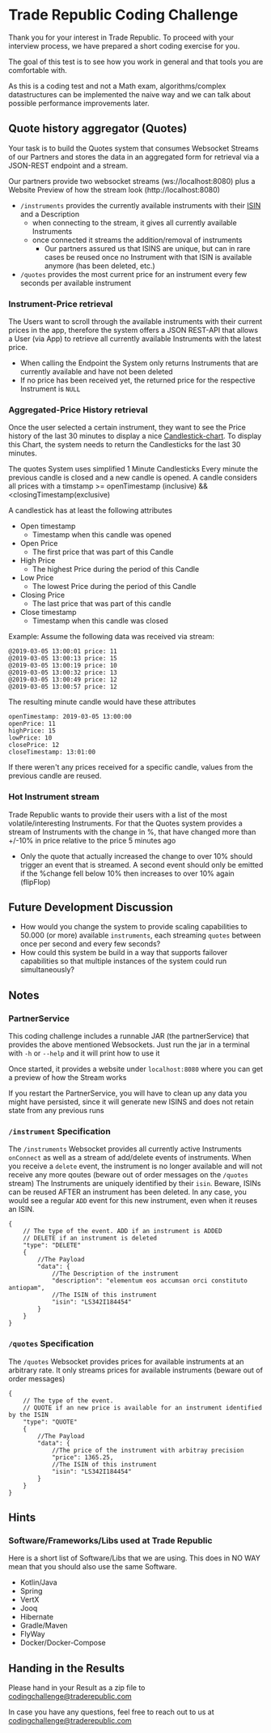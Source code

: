 # Trade Republic Coding Challenge
Thank you for your interest in Trade Republic.
To proceed with your interview process, we have prepared a short coding exercise for you.

The goal of this test is to see how you work in general and that tools you are comfortable with.

As this is a coding test and not a Math exam, algorithms/complex datastructures can be implemented the naive way and we can talk about possible performance improvements later.

## Quote history aggregator (Quotes)
Your task is to build the Quotes system that consumes Websocket Streams of our Partners and stores the data in an aggregated form for retrieval via a JSON-REST endpoint and a stream.

Our partners provide two websocket streams (ws://localhost:8080) plus a Website Preview of how the stream look (http://localhost:8080)
 * `/instruments` provides the currently available instruments with their [ISIN](https://en.wikipedia.org/wiki/International_Securities_Identification_Number) and a Description
   * when connecting to the stream, it gives all currently available Instruments
   * once connected it streams the addition/removal of instruments
     * Our partners assured us that ISINS are unique, but can in rare cases be reused once no Instrument with that ISIN is available anymore (has been deleted, etc.)
 * `/quotes` provides the most current price for an instrument every few seconds per available instrument



### Instrument-Price retrieval
The Users want to scroll through the available instruments with their current prices in the app, therefore
the system offers a JSON REST-API that allows a User (via App) to retrieve all currently available Instruments with the latest price.
 * When calling the Endpoint the System only returns Instruments that are currently available and have not been deleted
 * If no price has been received yet, the returned price for the respective Instrument is `NULL`

### Aggregated-Price History retrieval
Once the user selected a certain instrument, they want to see the Price history of the last 30 minutes to display a nice [Candlestick-chart](https://en.wikipedia.org/wiki/Candlestick_chart).
To display this Chart, the system needs to return the Candlesticks for the last 30 minutes.

The quotes System uses simplified 1 Minute Candlesticks
Every minute the previous candle is closed and a new candle is opened.
A candle considers all prices with a timstamp >= openTimestamp (inclusive) && <closingTimestamp(exclusive)

A candlestick has at least the following attributes
 *  Open timestamp
    * Timestamp when this candle was opened
 *  Open Price
    * The first price that was part of this Candle
 *  High Price
    * The highest Price during the period of this Candle
 *  Low Price
    * The lowest Price during the period of this Candle
 *  Closing Price
    * The last price that was part of this candle
 *  Close timestamp
    * Timestamp when this candle was closed

Example:
Assume the following data was received via stream:
```
@2019-03-05 13:00:01 price: 11
@2019-03-05 13:00:13 price: 15
@2019-03-05 13:00:19 price: 10
@2019-03-05 13:00:32 price: 13
@2019-03-05 13:00:49 price: 12
@2019-03-05 13:00:57 price: 12
```
The resulting minute candle would have these attributes
```
openTimestamp: 2019-03-05 13:00:00
openPrice: 11
highPrice: 15
lowPrice: 10
closePrice: 12
closeTimestamp: 13:01:00
```

If there weren't any prices received for a specific candle, values from the previous candle are reused.

### Hot Instrument stream
Trade Republic wants to provide their users with a list of the most volatile/interesting Instruments.
For that the Quotes system provides a stream of Instruments with the change in %, that have changed more than +/-10% in price relative to the price 5 minutes ago
 * Only the quote that actually increased the change to over 10%  should trigger an event that is streamed. A second event should only be emitted if the %change fell below 10% then increases to over 10% again (flipFlop)


## Future Development Discussion
* How would you change the system to provide scaling capabilities to 50.000 (or more) available `instruments`, each streaming `quotes` between once per second and every few seconds?
* How could this system be build in a way that supports failover capabilities so that multiple instances of the system could run simultaneously?


## Notes
### PartnerService
This coding challenge includes a runnable JAR (the partnerService) that provides the above mentioned Websockets.
Just run the jar in a terminal with `-h` or `--help` and it will print how to use it

Once started, it provides a website under `localhost:8080` where you can get a preview of how the Stream works

If you restart the PartnerService, you will have to clean up any data you might have persisted, since it will generate new ISINS and does not retain state from any previous runs

### `/instrument` Specification
The `/instruments` Websocket provides all currently active Instruments `onConnect` as well as a stream of add/delete events of instruments.
When you receive a `delete` event, the instrument is no longer available and will not receive any more qoutes (beware out of order messages on the `/quotes` stream)
The Instruments are uniquely identified by their `isin`. Beware, ISINs can be reused AFTER an instrument has been deleted. In any case, you would see a regular `ADD` event for this new instrument, even when it reuses an ISIN.
```
{
    // The type of the event. ADD if an instrument is ADDED
    // DELETE if an instrument is deleted
    "type": "DELETE"
    {
        //The Payload
        "data": {
            //The Description of the instrument
            "description": "elementum eos accumsan orci constituto antiopam",
            //The ISIN of this instrument
            "isin": "LS342I184454"
        }
    }
}
```


### `/quotes` Specification
The `/quotes` Websocket provides prices for available instruments at an arbitrary rate.
It only streams prices for available instruments (beware out of order messages)
```
{
    // The type of the event.
    // QUOTE if an new price is available for an instrument identified by the ISIN
    "type": "QUOTE"
    {
        //The Payload
        "data": {
            //The price of the instrument with arbitray precision
            "price": 1365.25,
            //The ISIN of this instrument
            "isin": "LS342I184454"
        }
    }
}
```


## Hints
### Software/Frameworks/Libs used at Trade Republic
Here is a short list of Software/Libs that we are using. This does in NO WAY mean that you should also use the same Software.
* Kotlin/Java
* Spring
* VertX
* Jooq
* Hibernate
* Gradle/Maven
* FlyWay
* Docker/Docker-Compose

## Handing in the Results
Please hand in your Result as a zip file to codingchallenge@traderepublic.com




In case you have any questions, feel free to reach out to us at codingchallenge@traderepublic.com